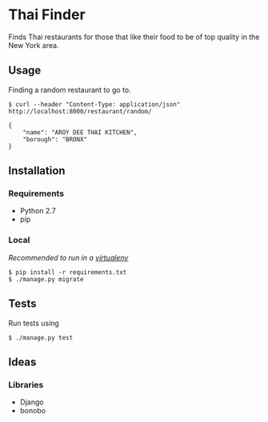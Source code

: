 # Thai Finder

Finds Thai restaurants for those that like their food to be of top quality in the New York area.

## Usage

Finding a random restaurant to go to.

    $ curl --header "Content-Type: application/json" http://localhost:8000/restaurant/random/

    {
        "name": "AROY DEE THAI KITCHEN",
        "borough": "BRONX"
    }

## Installation

### Requirements

  * Python 2.7
  * pip

### Local

*Recommended to run in a [virtualenv](https://virtualenv.pypa.io/en/latest/)*

    $ pip install -r requirements.txt
    $ ./manage.py migrate

## Tests

Run tests using

    $ ./manage.py test

## Ideas

### Libraries

  - Django
  - bonobo
